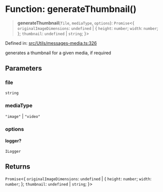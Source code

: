 # Function: generateThumbnail()

> **generateThumbnail**(`file`, `mediaType`, `options`): `Promise`\<\{ `originalImageDimensions`: `undefined` \| \{ `height`: `number`; `width`: `number`; \}; `thumbnail`: `undefined` \| `string`; \}\>

Defined in: [src/Utils/messages-media.ts:326](https://github.com/Fokusdotid/bail/blob/82f46c566476ac566bfd781dede14412fcdfb787/src/Utils/messages-media.ts#L326)

generates a thumbnail for a given media, if required

## Parameters

### file

`string`

### mediaType

`"image"` | `"video"`

### options

#### logger?

`ILogger`

## Returns

`Promise`\<\{ `originalImageDimensions`: `undefined` \| \{ `height`: `number`; `width`: `number`; \}; `thumbnail`: `undefined` \| `string`; \}\>
